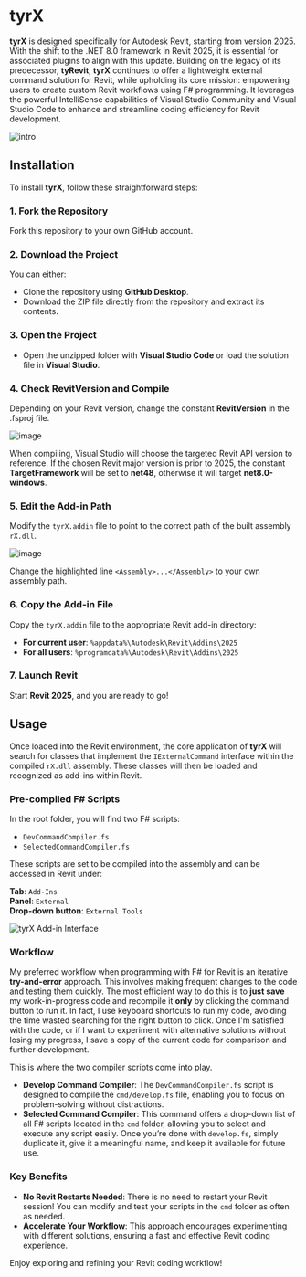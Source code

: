 # tyrX

**tyrX** is designed specifically for Autodesk Revit, starting from version 2025. With the shift to the .NET 8.0 framework in Revit 2025, it is essential for associated plugins to align with this update. Building on the legacy of its predecessor, **tyRevit**, **tyrX** continues to offer a lightweight external command solution for Revit, while upholding its core mission: empowering users to create custom Revit workflows using F# programming. It leverages the powerful IntelliSense capabilities of Visual Studio Community and Visual Studio Code to enhance and streamline coding efficiency for Revit development.

![intro](https://github.com/user-attachments/assets/c5360829-4fcf-46c9-b60c-6c290351cedc)

## Installation

To install **tyrX**, follow these straightforward steps:

### 1. Fork the Repository
Fork this repository to your own GitHub account.

### 2. Download the Project
You can either:
- Clone the repository using **GitHub Desktop**.
- Download the ZIP file directly from the repository and extract its contents.

### 3. Open the Project
- Open the unzipped folder with **Visual Studio Code** or load the solution file in **Visual Studio**.

### 4. Check RevitVersion and Compile
Depending on your Revit version, change the constant **RevitVersion** in the .fsproj file. 

![image](https://github.com/user-attachments/assets/995c98be-6f9c-4944-a5bb-379effb7454a)

When compiling, Visual Studio will choose the targeted Revit API version to reference. If the chosen Revit major version is prior to 2025, the constant **TargetFramework** will be set to **net48**, otherwise it will target **net8.0-windows**.

### 5. Edit the Add-in Path
Modify the `tyrX.addin` file to point to the correct path of the built assembly `rX.dll`.

![image](https://github.com/user-attachments/assets/98498283-4524-4f56-8a62-2f240666bf67)

Change the highlighted line `<Assembly>...</Assembly>` to your own assembly path.

### 6. Copy the Add-in File
Copy the `tyrX.addin` file to the appropriate Revit add-in directory:

- **For current user**: `%appdata%\Autodesk\Revit\Addins\2025`
- **For all users**: `%programdata%\Autodesk\Revit\Addins\2025`

### 7. Launch Revit
Start **Revit 2025**, and you are ready to go!


## Usage

Once loaded into the Revit environment, the core application of **tyrX** will search for classes that implement the `IExternalCommand` interface within the compiled `rX.dll` assembly. These classes will then be loaded and recognized as add-ins within Revit.

### Pre-compiled F# Scripts
In the root folder, you will find two F# scripts:
- `DevCommandCompiler.fs`
- `SelectedCommandCompiler.fs`

These scripts are set to be compiled into the assembly and can be accessed in Revit under:

**Tab**: `Add-Ins`  
**Panel**: `External`  
**Drop-down button**: `External Tools`

![tyrX Add-in Interface](https://github.com/user-attachments/assets/696761cc-a8c7-48f0-85bc-8db3387b592d)

### Workflow

My preferred workflow when programming with F# for Revit is an iterative **try-and-error** approach. This involves making frequent changes to the code and testing them quickly. The most efficient way to do this is to **just save** my work-in-progress code and recompile it **only** by clicking the command button to run it. In fact, I use keyboard shortcuts to run my code, avoiding the time wasted searching for the right button to click. Once I'm satisfied with the code, or if I want to experiment with alternative solutions without losing my progress, I save a copy of the current code for comparison and further development.

This is where the two compiler scripts come into play.

- **Develop Command Compiler**: The `DevCommandCompiler.fs` script is designed to compile the `cmd/develop.fs` file, enabling you to focus on problem-solving without distractions.
- **Selected Command Compiler**: This command offers a drop-down list of all F# scripts located in the `cmd` folder, allowing you to select and execute any script easily. Once you’re done with `develop.fs`, simply duplicate it, give it a meaningful name, and keep it available for future use.

### Key Benefits
- **No Revit Restarts Needed**: There is no need to restart your Revit session! You can modify and test your scripts in the `cmd` folder as often as needed.
- **Accelerate Your Workflow**: This approach encourages experimenting with different solutions, ensuring a fast and effective Revit coding experience.

Enjoy exploring and refining your Revit coding workflow!
